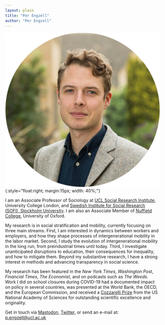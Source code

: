 ```yaml
---
layout: plain
title: "Per Engzell"
author: "Per Engzell"
---
```


![Per Engzell](portrait.jpg){:style="float:right; margin:15px; width: 40%;"}

I am an Associate Professor of Sociology at [UCL Social Research Institute](https://www.ucl.ac.uk/ioe/departments-and-centres/departments/ucl-social-research-institute), University College London, and [Swedish Institute for Social Research (SOFI), Stockholm University](https://www.su.se/swedish-institute-for-social-research/). I am also an Associate Member of [Nuffield College](https://www.nuffield.ox.ac.uk), University of Oxford. 

My research is in social stratification and mobility, currently focusing on three main streams. First, I am interested in dynamics between workers and employers, and how they shape processes of intergenerational mobility in the labor market. Second, I study the evolution of intergenerational mobility in the long run, from preindustrial times until today. Third, I investigate unanticipated disruptions to education, their consequences for inequality, and how to mitigate them. Beyond my substantive research, I have a strong interest in methods and advancing transparency in social science. 

My research has been featured in the *New York Times*, *Washington Post*, *Financial Times*, *The Economist*, and on podcasts such as *The Weeds*. Work I did on school closures during COVID-19 had a documented impact on policy in several countries, was presented at the World Bank, the OECD, and the European Commission, and received a [Cozzarelli Prize](https://www.youtube.com/watch?v=Yhuv1yJrdC4) from the US National Academy of Sciences for outstanding scientific excellence and originality.

Get in touch via <a rel="me" href="https://sciences.social/@per">Mastodon</a>, [Twitter](https://twitter.com/pengzell), or send an e-mail at: [p.engzell@ucl.ac.uk](mailto:p.engzell@ucl.ac.uk)
